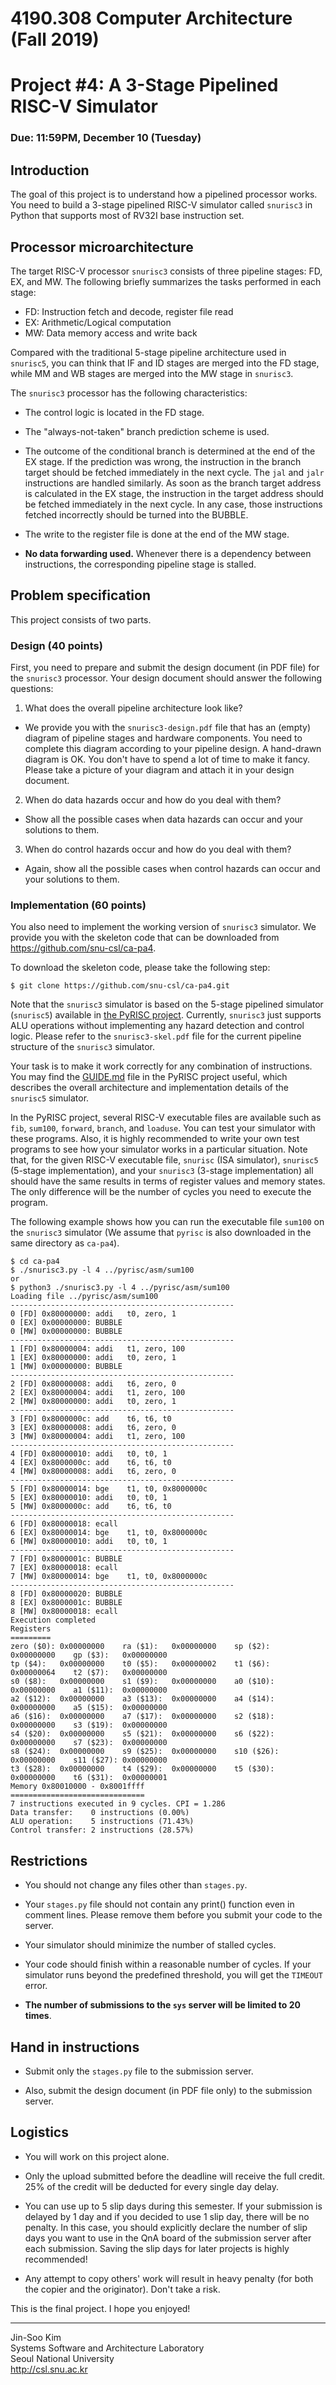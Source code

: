 # 4190.308 Computer Architecture (Fall 2019)
# Project #4: A 3-Stage Pipelined RISC-V Simulator
### Due: 11:59PM, December 10 (Tuesday)

## Introduction

The goal of this project is to understand how a pipelined processor works. You need to build a 3-stage pipelined RISC-V simulator called `snurisc3` in Python that supports most of RV32I base instruction set.

## Processor microarchitecture

The target RISC-V processor `snurisc3` consists of three pipeline stages: FD, EX, and MW. The following briefly summarizes the tasks performed in each stage:

* FD: Instruction fetch and decode, register file read
* EX: Arithmetic/Logical computation
* MW: Data memory access and write back

Compared with the traditional 5-stage pipeline architecture used in `snurisc5`, you can think that IF and ID stages are merged into the FD stage, while MM and WB stages are merged into the MW stage in `snurisc3`.

The `snurisc3` processor has the following characteristics:

* The control logic is located in the FD stage.

* The "always-not-taken" branch prediction scheme is used. 

* The outcome of the conditional branch is determined at the end of the EX stage. If the prediction was wrong, the instruction in the branch target should be fetched immediately in the next cycle. The `jal` and `jalr` instructions are handled similarly. As soon as the branch target address is calculated in the EX stage, the instruction in the target address should be fetched immediately in the next cycle. In any case, those instructions fetched incorrectly should be turned into the BUBBLE.

* The write to the register file is done at the end of the MW stage.

* __No data forwarding used.__ Whenever there is a dependency between instructions, the corresponding pipeline stage is stalled.


## Problem specification

This project consists of two parts.

### Design (40 points)

First, you need to prepare and submit the design document (in PDF file) for the `snurisc3` processor. Your design document should answer the following questions:

1. What does the overall pipeline architecture look like? 

 * We provide you with the `snurisc3-design.pdf` file that has an (empty) diagram of pipeline stages and hardware components. You need to complete this diagram according to your pipeline design. A hand-drawn diagram is OK. You don't have to spend a lot of time to make it fancy. Please take a picture of your diagram and attach it in your design document.

2. When do data hazards occur and how do you deal with them?

 * Show all the possible cases when data hazards can occur and your solutions to them.

3. When do control hazards occur and how do you deal with them?

 * Again, show all the possible cases when control hazards can occur and your solutions to them.


### Implementation (60 points)

You also need to implement the working version of `snurisc3` simulator. We provide you with the skeleton code that can be downloaded from https://github.com/snu-csl/ca-pa4.

To download the skeleton code, please take the following step:

```
$ git clone https://github.com/snu-csl/ca-pa4.git
```

Note that the `snurisc3` simulator is based on the 5-stage pipelined simulator (`snurisc5`) available in [the PyRISC project](https://github.com/snu-csl/pyrisc). Currently, `snurisc3` just supports ALU operations without implementing any hazard detection and control logic. Please refer to the `snurisc3-skel.pdf` file for the current pipeline structure of the `snurisc3` simulator.

Your task is to make it work correctly for any combination of instructions. You may find the [GUIDE.md](https://github.com/snu-csl/pyrisc/blob/master/pipe5/GUIDE.md) file in the PyRISC project useful, which describes the overall architecture and implementation details of the `snurisc5` simulator.

In the PyRISC project, several RISC-V executable files are available such as `fib`, `sum100`, `forward`, `branch`, and `loaduse`. You can test your simulator with these programs. Also, it is highly recommended to write your own test programs to see how your simulator works in a particular situation. Note that, for the given RISC-V executable file, `snurisc` (ISA simulator), `snurisc5` (5-stage implementation), and your `snurisc3` (3-stage implementation) all should have the same results in terms of register values and memory states. The only difference will be the number of cycles you need to execute the program.

The following example shows how you can run the executable file `sum100` on the `snurisc3` simulator (We assume that `pyrisc` is also downloaded in the same directory as `ca-pa4`).

```
$ cd ca-pa4
$ ./snurisc3.py -l 4 ../pyrisc/asm/sum100   
or
$ python3 ./snurisc3.py -l 4 ../pyrisc/asm/sum100
Loading file ../pyrisc/asm/sum100
--------------------------------------------------
0 [FD] 0x80000000: addi   t0, zero, 1
0 [EX] 0x00000000: BUBBLE
0 [MW] 0x00000000: BUBBLE
--------------------------------------------------
1 [FD] 0x80000004: addi   t1, zero, 100
1 [EX] 0x80000000: addi   t0, zero, 1
1 [MW] 0x00000000: BUBBLE
--------------------------------------------------
2 [FD] 0x80000008: addi   t6, zero, 0
2 [EX] 0x80000004: addi   t1, zero, 100
2 [MW] 0x80000000: addi   t0, zero, 1
--------------------------------------------------
3 [FD] 0x8000000c: add    t6, t6, t0
3 [EX] 0x80000008: addi   t6, zero, 0
3 [MW] 0x80000004: addi   t1, zero, 100
--------------------------------------------------
4 [FD] 0x80000010: addi   t0, t0, 1
4 [EX] 0x8000000c: add    t6, t6, t0
4 [MW] 0x80000008: addi   t6, zero, 0
--------------------------------------------------
5 [FD] 0x80000014: bge    t1, t0, 0x8000000c
5 [EX] 0x80000010: addi   t0, t0, 1
5 [MW] 0x8000000c: add    t6, t6, t0
--------------------------------------------------
6 [FD] 0x80000018: ecall
6 [EX] 0x80000014: bge    t1, t0, 0x8000000c
6 [MW] 0x80000010: addi   t0, t0, 1
--------------------------------------------------
7 [FD] 0x8000001c: BUBBLE
7 [EX] 0x80000018: ecall
7 [MW] 0x80000014: bge    t1, t0, 0x8000000c
--------------------------------------------------
8 [FD] 0x80000020: BUBBLE
8 [EX] 0x8000001c: BUBBLE
8 [MW] 0x80000018: ecall
Execution completed
Registers
=========
zero ($0): 0x00000000    ra ($1):   0x00000000    sp ($2):   0x00000000    gp ($3):   0x00000000
tp ($4):   0x00000000    t0 ($5):   0x00000002    t1 ($6):   0x00000064    t2 ($7):   0x00000000
s0 ($8):   0x00000000    s1 ($9):   0x00000000    a0 ($10):  0x00000000    a1 ($11):  0x00000000
a2 ($12):  0x00000000    a3 ($13):  0x00000000    a4 ($14):  0x00000000    a5 ($15):  0x00000000
a6 ($16):  0x00000000    a7 ($17):  0x00000000    s2 ($18):  0x00000000    s3 ($19):  0x00000000
s4 ($20):  0x00000000    s5 ($21):  0x00000000    s6 ($22):  0x00000000    s7 ($23):  0x00000000
s8 ($24):  0x00000000    s9 ($25):  0x00000000    s10 ($26): 0x00000000    s11 ($27): 0x00000000
t3 ($28):  0x00000000    t4 ($29):  0x00000000    t5 ($30):  0x00000000    t6 ($31):  0x00000001
Memory 0x80010000 - 0x8001ffff
==============================
7 instructions executed in 9 cycles. CPI = 1.286
Data transfer:    0 instructions (0.00%)
ALU operation:    5 instructions (71.43%)
Control transfer: 2 instructions (28.57%)
```

## Restrictions

* You should not change any files other than `stages.py`. 

* Your `stages.py` file should not contain any print() function even in comment lines. Please remove them before you submit your code to the server.

* Your simulator should minimize the number of stalled cycles.

* Your code should finish within a reasonable number of cycles. If your simulator runs beyond the predefined threshold, you will get the `TIMEOUT` error.

* __The number of submissions to the `sys` server will be limited to 20 times__.


## Hand in instructions

* Submit only the `stages.py` file to the submission server.

* Also, submit the design document (in PDF file only) to the submission server.

## Logistics

* You will work on this project alone.

* Only the upload submitted before the deadline will receive the full credit. 25% of the credit will be deducted for every single day delay.

* You can use up to 5 slip days during this semester. If your submission is delayed by 1 day and if you decided to use 1 slip day, there will be no penalty. In this case, you should explicitly declare the number of slip days you want to use in the QnA board of the submission server after each submission. Saving the slip days for later projects is highly recommended!

* Any attempt to copy others' work will result in heavy penalty (for both the copier and the originator). Don't take a risk.


This is the final project. I hope you enjoyed!



---
Jin-Soo Kim<br>
Systems Software and Architecture Laboratory<br>
Seoul National University<br>
http://csl.snu.ac.kr
